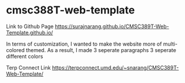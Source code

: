 # cmsc388T-web-template

Link to Github Page
https://surajnarang.github.io/CMSC389T-Web-Template.github.io/

In terms of customization, I wanted to make the website more of multi-colored themed. As a result, I made 3 seperate paragraphs 3 seperate different colors

Terp Connect Link
https://terpconnect.umd.edu/~snarang/CMSC389T-Web-Template/
